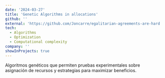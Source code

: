 ```yaml
---
date: '2024-03-27'
title: 'Genetic Algorithms in allocations'
github: ''
external: 'https://github.com/Joncarre/egalitarian-agreements-are-hard'
tech:
  - Algorithms
  - Optimization
  - Computational complexity
company: ''
showInProjects: true
---
```


Algoritmos genéticos que permiten pruebas experimentales sobre asignación de recursos y estrategias para maximizar beneficios.
